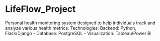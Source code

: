 # LifeFlow_Project
Personal health monitoring system designed to help individuals track and analyze various health metrics. Technologies:  Backend: Python, Flask/Django - Database: PostgreSQL - Visualization: Tableau/Power BI
